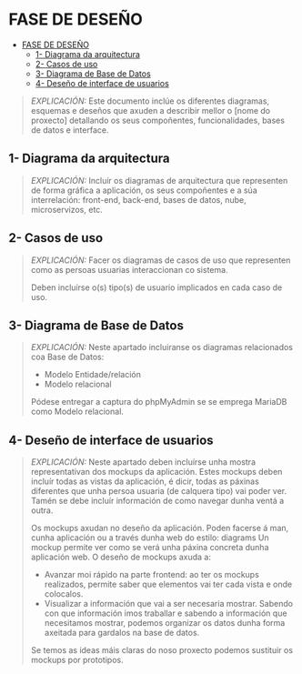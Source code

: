 # FASE DE DESEÑO

- [FASE DE DESEÑO](#fase-de-deseño)
  - [1- Diagrama da arquitectura](#1--diagrama-da-arquitectura)
  - [2- Casos de uso](#2--casos-de-uso)
  - [3- Diagrama de Base de Datos](#3--diagrama-de-base-de-datos)
  - [4- Deseño de interface de usuarios](#4--deseño-de-interface-de-usuarios)

> *EXPLICACIÓN:* Este documento inclúe os diferentes diagramas, esquemas e deseños que axuden a describir mellor o [nome do proxecto] detallando os seus compoñentes, funcionalidades, bases de datos e interface.

## 1- Diagrama da arquitectura

> *EXPLICACIÓN:* Incluír os diagramas de arquitectura que representen de forma gráfica a aplicación, os seus compoñentes e a súa interrelación: front-end, back-end, bases de datos, nube, microservizos, etc.



## 2- Casos de uso

> *EXPLICACIÓN:* Facer os diagramas de casos de uso que representen como as persoas usuarias interaccionan co sistema.
>
>Deben incluírse o(s) tipo(s) de usuario implicados en cada caso de uso.

## 3- Diagrama de Base de Datos

> *EXPLICACIÓN:* Neste apartado incluiranse os diagramas relacionados coa Base de Datos:
>
> - Modelo Entidade/relación
> - Modelo relacional
>
> Pódese entregar a captura do phpMyAdmin se se emprega MariaDB como Modelo relacional.

## 4- Deseño de interface de usuarios

> *EXPLICACIÓN:* Neste apartado deben incluírse unha mostra representativan dos mockups da aplicación. Estes mockups deben incluír todas as vistas da aplicación, é dicir, todas as páxinas diferentes que unha persoa usuaria (de calquera tipo) vai poder ver. Tamén se debe incluír información de como navegar dunha ventá a outra.
>
> Os mockups axudan no deseño da aplicación. Poden facerse á man, cunha aplicación ou a través dunha web do estilo: diagrams Un mockup permite ver como se verá unha páxina concreta dunha aplicación web. O deseño de mockups axuda a:
>
> - Avanzar moi rápido na parte frontend: ao ter os mockups realizados, permite saber que elementos vai ter cada vista e onde colocalos.
> - Visualizar a información que vai a ser necesaria mostrar. Sabendo con que información imos traballar e sabendo a información que necesitamos mostrar, podemos organizar os datos dunha forma axeitada para gardalos na base de datos.
>
> Se temos as ideas máis claras do noso proxecto podemos sustituir os mockups por prototipos.